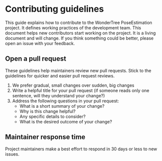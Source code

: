 # Contributing guidelines

This guide explains how to contribute to the WonderTree PoseEstimation project. It defines working practices of the development team. This document helps new contributors start working on the project. It is a living document and will change. If you think something could be better, please open an issue with your feedback.

## Open a pull request

These guidelines help maintainers review new pull requests. Stick to the guidelines for quicker and easier pull request reviews.

1. We prefer gradual, small changes over sudden, big changes
2. Write a helpful title for your pull request \(if someone reads only one sentence, will they understand your change?\)
3. Address the following questions in your pull request:
   * What is a short summary of your change?
   * Why is this change helpful?
   * Any specific details to consider?
   * What is the desired outcome of your change?

## Maintainer response time

Project maintainers make a best effort to respond in 30 days or less to new issues.

